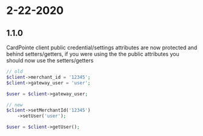 # 2-22-2020
## 1.1.0
CardPointe client public credential/settings attributes are now protected and behind setters/getters, 
if you were using the the public attributes you should now use the setters/getters

```php
// old
$client->merchant_id = '12345';
$client->gateway_user = 'user';

$user = $client->gateway_user;

// new
$client->setMerchantId('12345')
    ->setUser('user');

$user = $client->getUser();
```
